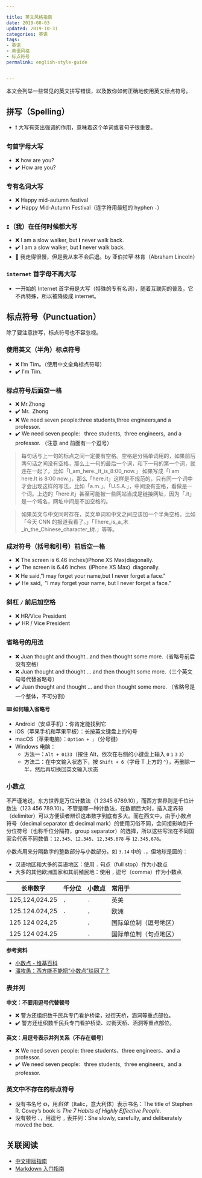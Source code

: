 ```yaml
---

title: 英文风格指南
date: 2019-08-03  
updated: 2019-10-31  
categories: 英语
tags:  
- 英语
- 英语风格 
- 标点符号
permalink: english-style-guide


---
```


本文会列举一些常见的英文拼写错误，以及教你如何正确地使用英文标点符号。


<!-- more -->


## 拼写（Spelling）

- ❗ ️大写有突出强调的作用，意味着这个单词或者句子很重要。


### 句首字母大写

- ❌ how are you?
- ✔️ How are you?


### 专有名词大写

- ❌ Happy mid-autumn festival
- ✔️ Happy Mid-Autumn Festival（连字符用最短的 hyphen `-`）

### `I`（我）在任何时候都大写

- ❌ I am a slow walker, but **i** never walk back.
- ✔️ I am a slow walker, but **I** never walk back.
- 📝 我走得很慢，但是我从来不会后退。by 亚伯拉罕·林肯（Abraham Lincoln）


### `internet` 首字母不再大写

- 一开始的 Internet 首字母是大写（特殊的专有名词），随着互联网的普及，它不再特殊，所以被降级成 internet。


## 标点符号（Punctuation）

除了要注意拼写，标点符号也不容忽视。

### 使用英文（半角）标点符号

- ❌ I’m Tim。（使用中文全角标点符号）
- ✔️ I'm Tim.


### 标点符号后面空一格

- ❌ Mr.Zhong
- ✔️ Mr.` `Zhong
- ❌ We need seven people:three students,three engineers,and a professor.
- ✔️ We need seven people: ` `three students,` `three engineers,` `and a professor. （注意 and 前面有一个逗号）


> 每句话与上一句的标点之间一定要有空格。空格是分隔单词用的，如果前后两句话之间没有空格，那么上一句的最后一个词，和下一句的第一个词，就连在一起了。比如「I_am_here._It_is_8:00_now.」 如果写成「I am here.It is 8:00 now.」，那么「here.it」这样是不规范的，只有同一个词中才会出现这样的写法，比如「a.m.」、「U.S.A.」，中间没有空格，看做是一个词。上边的「here.it」甚至可能被一些网站当成是链接网址，因为「.it」是一个域名，网址中间是不加空格的。

> 如果英文与中文同时存在，英文单词和中文之间应该加一个半角空格。比如「今天 CNN 的报道我看了。」「There_is_a_木_in_the_Chinese_character_树.」等等。


### 成对符号（括号和引号）前后空一格

- ❌ The screen is 6.46 inches(iPhone XS Max)diagonally.
- ✔️ The screen is 6.46 inches` `(iPhone XS Max)` `diagonally.
- ❌ He said,"I may forget your name,but I never forget a face."
- ✔️ He said,` `"I may forget your name, but I never forget a face."


### 斜杠 `/` 前后加空格
- ❌ HR/Vice President
- ✔️ HR / Vice President


### 省略号的用法
- ❌ Juan thought and thought…and then thought some more.（省略号前后没有空格）
- ❌ Juan thought and thought ... and then thought some more.（三个英文句号代替省略号）
- ✔️ Juan thought and thought … and then thought some more. （省略号是一个整体，不可分割）


**⌨️ 如何输入省略号**
- Android（安卓手机）：你肯定能找到它
- iOS（苹果手机和苹果平板）：长按英文键盘上的句号
- macOS（苹果电脑）：`Option + ;`（分号键）
- Windows 电脑：
    - 方法一：`Alt + 0133`（按住 Alt，依次在右侧的小键盘上输入 `0` `1` `3` `3`）
    - 方法二：在中文输入状态下，按 `Shift + 6`（字母 T 上方的 `^`），再删除一半，然后再切换回英文输入状态


### 小数点


不严谨地说，东方世界是万位计数法（1 2345 6789.10），而西方世界则是千位计数法（123 456 789.10）。不管是哪一种计数法，在数额巨大时，插入定界符（delimiter）可以方便读者辨识这串数字到底有多大。而在西文中，由于小数点符号（decimal separator 或 decimal mark）的使用习俗不同，会间接影响到千分位符号（也称千位分隔符，group separator）的选择，所以这些写法在不同国家会代表不同数值：`12,345`、`12.345`、`12,345.678` 与 `12.345,678`。

小数点用来分隔数字的整数部分与小数部分。如 `3.14` 中的 `.`，但地球是圆的：

- 汉语地区和大多的英语地区：使用 `.` 句点（full stop）作为小数点
- 大多的其他欧洲国家和其前殖民地：使用 `,` 逗号（comma）作为小数点


| 长串数字       | 千分位                        | 小数点                 | 常用于                 |
| -------------- | :---------------------------- | :--------------------- | :--------------------- |
| 125,124,024.25 | `,`                           | `.`                    | 英美                   |
| 125.124.024,25 | `.`                           | `,`                    | 欧洲                   |
| 125 124 024,25 | ` `                           | `,`                    | 国际单位制（逗号地区） |
| 125 124 024.25 | ` `                           | `.`                    | 国际单位制（句点地区） |



**参考资料**
- [小数点 - 维基百科](https://zh.wikipedia.org/wiki/%E5%B0%8F%E6%95%B8%E9%BB%9E)
- [潘攻愚：西方能不能把“小数点”给同了？](https://www.guancha.cn/pangongyu/2017_06_05_411597.shtml)


### 表并列

**中文：不要用逗号代替顿号**
- ❌ 警方还组织数千民兵专门看护桥梁，过街天桥，涵洞等重点部位。
- ✔️ 警方还组织数千民兵专门看护桥梁、过街天桥、涵洞等重点部位。


**英文：用逗号表示并列关系（不存在顿号）**
- ❌ We need seven people: three students、three engineers、and a professor.
- ✔️ We need seven people: ` `three students,` `three engineers,` `and a professor.



### 英文中不存在的标点符号

- 没有书名号 `《》`，用*斜体*（Italic，意大利体）表示书名：The title of Stephen R. Covey’s book is *The 7 Habits of Highly Effective People*.
- 没有顿号 `、`，用逗号 `,` 表并列：She slowly, carefully, and deliberately moved the box. 

## 关联阅读

- [中文排版指南](https://tingtalk.me/typography/)
- [Markdown 入门指南](https://tingtalk.me/markdown/)
